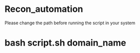 # Recon_automation
Please change the path before running the script in your system
# bash script.sh domain_name
